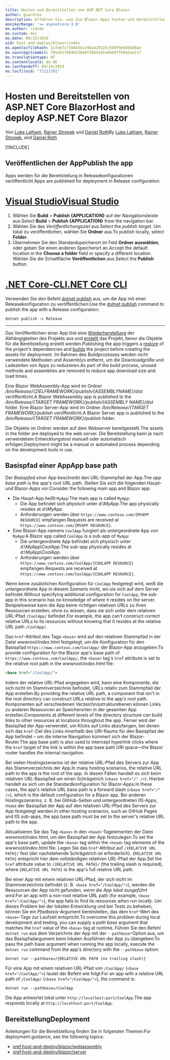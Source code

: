 ```yaml
---
title: Hosten und Bereitstellen von ASP.NET Core Blazor
author: guardrex
description: Erfahren Sie, wie Sie Blazor-Apps hosten und bereitstellen.
monikerRange: '>= aspnetcore-3.0'
ms.author: riande
ms.custom: mvc
ms.date: 09/23/2019
uid: host-and-deploy/blazor/index
ms.openlocfilehash: 1cfe87c7194b34c2461429225c560f9e689168ae
ms.sourcegitcommit: 79eeb17604b536e8f34641d1e6b697fb9a2ee21f
ms.translationtype: HT
ms.contentlocale: de-DE
ms.lasthandoff: 09/24/2019
ms.locfileid: "71211701"
---
```

# <a name="host-and-deploy-aspnet-core-blazor"></a><span data-ttu-id="95a80-103">Hosten und Bereitstellen von ASP.NET Core Blazor</span><span class="sxs-lookup"><span data-stu-id="95a80-103">Host and deploy ASP.NET Core Blazor</span></span>

<span data-ttu-id="95a80-104">Von [Luke Latham](https://github.com/guardrex), [Rainer Stropek](https://www.timecockpit.com) und [Daniel Roth](https://github.com/danroth27)</span><span class="sxs-lookup"><span data-stu-id="95a80-104">By [Luke Latham](https://github.com/guardrex), [Rainer Stropek](https://www.timecockpit.com), and [Daniel Roth](https://github.com/danroth27)</span></span>

[!INCLUDE[](~/includes/blazorwasm-preview-notice.md)]

## <a name="publish-the-app"></a><span data-ttu-id="95a80-105">Veröffentlichen der App</span><span class="sxs-lookup"><span data-stu-id="95a80-105">Publish the app</span></span>

<span data-ttu-id="95a80-106">Apps werden für die Bereitstellung in Releasekonfigurationen veröffentlicht.</span><span class="sxs-lookup"><span data-stu-id="95a80-106">Apps are published for deployment in Release configuration.</span></span>

# <a name="visual-studiotabvisual-studio"></a>[<span data-ttu-id="95a80-107">Visual Studio</span><span class="sxs-lookup"><span data-stu-id="95a80-107">Visual Studio</span></span>](#tab/visual-studio)

1. <span data-ttu-id="95a80-108">Wählen Sie **Build** > **Publish {APPLICATION}** auf der Navigationsleiste aus.</span><span class="sxs-lookup"><span data-stu-id="95a80-108">Select **Build** > **Publish {APPLICATION}** from the navigation bar.</span></span>
1. <span data-ttu-id="95a80-109">Wählen Sie das *Veröffentlichungsziel* aus.</span><span class="sxs-lookup"><span data-stu-id="95a80-109">Select the *publish target*.</span></span> <span data-ttu-id="95a80-110">Um lokal zu veröffentlichen, wählen Sie **Ordner** aus.</span><span class="sxs-lookup"><span data-stu-id="95a80-110">To publish locally, select **Folder**.</span></span>
1. <span data-ttu-id="95a80-111">Übernehmen Sie den Standardspeicherort im Feld **Ordner auswählen**, oder geben Sie einen anderen Speicherort an.</span><span class="sxs-lookup"><span data-stu-id="95a80-111">Accept the default location in the **Choose a folder** field or specify a different location.</span></span> <span data-ttu-id="95a80-112">Wählen Sie die Schaltfläche **Veröffentlichen** aus.</span><span class="sxs-lookup"><span data-stu-id="95a80-112">Select the **Publish** button.</span></span>

# <a name="net-core-clitabnetcore-cli"></a>[<span data-ttu-id="95a80-113">.NET Core-CLI</span><span class="sxs-lookup"><span data-stu-id="95a80-113">.NET Core CLI</span></span>](#tab/netcore-cli)

<span data-ttu-id="95a80-114">Verwenden Sie den Befehl [dotnet publish](/dotnet/core/tools/dotnet-publish) aus, um die App mit einer Releasekonfiguration zu veröffentlichen:</span><span class="sxs-lookup"><span data-stu-id="95a80-114">Use the [dotnet publish](/dotnet/core/tools/dotnet-publish) command to publish the app with a Release configuration:</span></span>

```dotnetcli
dotnet publish -c Release
```

---

<span data-ttu-id="95a80-115">Das Veröffentlichen einer App löst eine [Wiederherstellung](/dotnet/core/tools/dotnet-restore) der Abhängigkeiten des Projekts aus und [erstellt](/dotnet/core/tools/dotnet-build) das Projekt, bevor die Objekte für die Bereitstellung erstellt werden.</span><span class="sxs-lookup"><span data-stu-id="95a80-115">Publishing the app triggers a [restore](/dotnet/core/tools/dotnet-restore) of the project's dependencies and [builds](/dotnet/core/tools/dotnet-build) the project before creating the assets for deployment.</span></span> <span data-ttu-id="95a80-116">Im Rahmen des Buildprozesses werden nicht verwendete Methoden und Assemblys entfernt, um die Downloadgröße und Ladezeiten von Apps zu reduzieren.</span><span class="sxs-lookup"><span data-stu-id="95a80-116">As part of the build process, unused methods and assemblies are removed to reduce app download size and load times.</span></span>

<span data-ttu-id="95a80-117">Eine Blazor WebAssembly-App wird im Ordner */bin/Release/{ZIELFRAMEWORK}/publish/{ASSEMBLYNAME}/dist* veröffentlicht.</span><span class="sxs-lookup"><span data-stu-id="95a80-117">A Blazor WebAssembly app is published to the */bin/Release/{TARGET FRAMEWORK}/publish/{ASSEMBLY NAME}/dist* folder.</span></span> <span data-ttu-id="95a80-118">Eine Blazor Server-App wird im Ordner */bin/Release/{TARGET FRAMEWORK}/publish* veröffentlicht.</span><span class="sxs-lookup"><span data-stu-id="95a80-118">A Blazor Server app is published to the */bin/Release/{TARGET FRAMEWORK}/publish* folder.</span></span>

<span data-ttu-id="95a80-119">Die Objekte im Ordner werden auf dem Webserver bereitgestellt.</span><span class="sxs-lookup"><span data-stu-id="95a80-119">The assets in the folder are deployed to the web server.</span></span> <span data-ttu-id="95a80-120">Die Bereitstellung kann je nach verwendetem Entwicklungstool manuell oder automatisch erfolgen.</span><span class="sxs-lookup"><span data-stu-id="95a80-120">Deployment might be a manual or automated process depending on the development tools in use.</span></span>

## <a name="app-base-path"></a><span data-ttu-id="95a80-121">Basispfad einer App</span><span class="sxs-lookup"><span data-stu-id="95a80-121">App base path</span></span>

<span data-ttu-id="95a80-122">Der *Basispfad einer App* beschreibt den URL-Stammpfad der App.</span><span class="sxs-lookup"><span data-stu-id="95a80-122">The *app base path* is the app's root URL path.</span></span> <span data-ttu-id="95a80-123">Stellen Sie sich die folgenden Haupt- und Blazor-Apps vor:</span><span class="sxs-lookup"><span data-stu-id="95a80-123">Consider the following main app and Blazor app:</span></span>

* <span data-ttu-id="95a80-124">Die Haupt-App heißt `MyApp`:</span><span class="sxs-lookup"><span data-stu-id="95a80-124">The main app is called `MyApp`:</span></span>
  * <span data-ttu-id="95a80-125">Die App befindet sich physisch unter *d:\\MyApp*.</span><span class="sxs-lookup"><span data-stu-id="95a80-125">The app physically resides at *d:\\MyApp*.</span></span>
  * <span data-ttu-id="95a80-126">Anforderungen werden über `https://www.contoso.com/{MYAPP RESOURCE}` empfangen.</span><span class="sxs-lookup"><span data-stu-id="95a80-126">Requests are received at `https://www.contoso.com/{MYAPP RESOURCE}`.</span></span>
* <span data-ttu-id="95a80-127">Eine Blazor-App namens `CoolApp` fungiert als untergeordnete App von `MyApp`:</span><span class="sxs-lookup"><span data-stu-id="95a80-127">A Blazor app called `CoolApp` is a sub-app of `MyApp`:</span></span>
  * <span data-ttu-id="95a80-128">Die untergeordnete App befindet sich physisch unter *d:\\MyApp\\CoolApp*.</span><span class="sxs-lookup"><span data-stu-id="95a80-128">The sub-app physically resides at *d:\\MyApp\\CoolApp*.</span></span>
  * <span data-ttu-id="95a80-129">Anforderungen werden über `https://www.contoso.com/CoolApp/{COOLAPP RESOURCE}` empfangen.</span><span class="sxs-lookup"><span data-stu-id="95a80-129">Requests are received at `https://www.contoso.com/CoolApp/{COOLAPP RESOURCE}`.</span></span>

<span data-ttu-id="95a80-130">Wenn keine zusätzlichen Konfiguration für `CoolApp` festgelegt wird, weiß die untergeordnete App in diesem Szenario nicht, wo sie sich auf dem Server befindet.</span><span class="sxs-lookup"><span data-stu-id="95a80-130">Without specifying additional configuration for `CoolApp`, the sub-app in this scenario has no knowledge of where it resides on the server.</span></span> <span data-ttu-id="95a80-131">Beispielsweise kann die App keine richtigen relativen URLs zu ihren Ressourcen erstellen, ohne zu wissen, dass sie sich unter dem relativen URL-Pfad `/CoolApp/` befindet.</span><span class="sxs-lookup"><span data-stu-id="95a80-131">For example, the app can't construct correct relative URLs to its resources without knowing that it resides at the relative URL path `/CoolApp/`.</span></span>

<span data-ttu-id="95a80-132">Das `href`-Attribut des Tags `<base>` wird auf den relativen Stammpfad in der Datei *wwwroot/index.html* festgelegt, um die Konfiguration für den Basispfad `https://www.contoso.com/CoolApp/` der Blazor-App anzugeben:</span><span class="sxs-lookup"><span data-stu-id="95a80-132">To provide configuration for the Blazor app's base path of `https://www.contoso.com/CoolApp/`, the `<base>` tag's `href` attribute is set to the relative root path in the *wwwroot/index.html* file:</span></span>

```html
<base href="/CoolApp/">
```

<span data-ttu-id="95a80-133">Indem der relative URL-Pfad angegeben wird, kann eine Komponente, die sich nicht im Stammverzeichnis befindet, URLs relativ zum Stammpfad der App erstellen.</span><span class="sxs-lookup"><span data-stu-id="95a80-133">By providing the relative URL path, a component that isn't in the root directory can construct URLs relative to the app's root path.</span></span> <span data-ttu-id="95a80-134">Komponenten auf verschiedenen Verzeichnisstrukturebenen können Links zu anderen Ressourcen an Speicherorten in der gesamten App erstellen.</span><span class="sxs-lookup"><span data-stu-id="95a80-134">Components at different levels of the directory structure can build links to other resources at locations throughout the app.</span></span> <span data-ttu-id="95a80-135">Ferner wird der Basispfad der App verwendet, um Klicks auf Links abzufangen, bei denen sich das `href`-Ziel des Links innerhalb des URI-Raums für den Basispfad der App befindet – um die interne Navigation kümmert sich der Blazor-Router.</span><span class="sxs-lookup"><span data-stu-id="95a80-135">The app base path is also used to intercept hyperlink clicks where the `href` target of the link is within the app base path URI space&mdash;the Blazor router handles the internal navigation.</span></span>

<span data-ttu-id="95a80-136">Bei vielen Hostingszenarios ist der relative URL-Pfad des Servers zur App das Stammverzeichnis der App.</span><span class="sxs-lookup"><span data-stu-id="95a80-136">In many hosting scenarios, the relative URL path to the app is the root of the app.</span></span> <span data-ttu-id="95a80-137">In diesen Fällen handelt es sich beim relativen URL-Basispfad um einen Schrägstrich (`<base href="/" />`). Hierbei handelt es sich um die Standardkonfiguration für Blazor-Apps.</span><span class="sxs-lookup"><span data-stu-id="95a80-137">In these cases, the app's relative URL base path is a forward slash (`<base href="/" />`), which is the default configuration for a Blazor app.</span></span> <span data-ttu-id="95a80-138">Bei anderen Hostingszenarios, z. B. bei GitHub-Seiten und untergeordneten IIS-Apps, muss der Basispfad der App auf den relativen URL-Pfad des Servers zur App festgelegt werden.</span><span class="sxs-lookup"><span data-stu-id="95a80-138">In other hosting scenarios, such as GitHub Pages and IIS sub-apps, the app base path must be set to the server's relative URL path to the app.</span></span>

<span data-ttu-id="95a80-139">Aktualisieren Sie das Tag `<base>` in den `<head>`-Tagelementen der Datei *wwwroot/index.html*, um den Basispfad der App festzulegen.</span><span class="sxs-lookup"><span data-stu-id="95a80-139">To set the app's base path, update the `<base>` tag within the `<head>` tag elements of the *wwwroot/index.html* file.</span></span> <span data-ttu-id="95a80-140">Legen Sie das `href`-Attribut auf `/{RELATIVE URL PATH}/` fest (der nachstehende Schrägstrich ist erforderlich). `{RELATIVE URL PATH}` entspricht hier dem vollständigen relativen URL-Pfad der App.</span><span class="sxs-lookup"><span data-stu-id="95a80-140">Set the `href` attribute value to `/{RELATIVE URL PATH}/` (the trailing slash is required), where `{RELATIVE URL PATH}` is the app's full relative URL path.</span></span>

<span data-ttu-id="95a80-141">Bei einer App mit einem relativen URL-Pfad, der sich nicht im Stammverzeichnis befindet (z. B. `<base href="/CoolApp/">`), werden die Ressourcen der App nicht gefunden, *wenn die App lokal ausgeführt wird*.</span><span class="sxs-lookup"><span data-stu-id="95a80-141">For an app with a non-root relative URL path (for example, `<base href="/CoolApp/">`), the app fails to find its resources *when run locally*.</span></span> <span data-ttu-id="95a80-142">Um dieses Problem bei der lokalen Entwicklung und bei Tests zu beheben, können Sie ein *Pfadbasis*-Argument bereitstellen, das dem `href`-Wert des `<base>`-Tags zur Laufzeit entspricht.</span><span class="sxs-lookup"><span data-stu-id="95a80-142">To overcome this problem during local development and testing, you can supply a *path base* argument that matches the `href` value of the `<base>` tag at runtime.</span></span> <span data-ttu-id="95a80-143">Führen Sie den Befehl `dotnet run` aus dem Verzeichnis der App mit der `--pathbase`-Option aus, um das Basispfadargument beim lokalen Ausführen der App zu übergeben:</span><span class="sxs-lookup"><span data-stu-id="95a80-143">To pass the path base argument when running the app locally, execute the `dotnet run` command from the app's directory with the `--pathbase` option:</span></span>

```dotnetcli
dotnet run --pathbase=/{RELATIVE URL PATH (no trailing slash)}
```

<span data-ttu-id="95a80-144">Für eine App mit einem relativen URL-Pfad von `/CoolApp/` (`<base href="/CoolApp/">`) lautet der Befehl wie folgt:</span><span class="sxs-lookup"><span data-stu-id="95a80-144">For an app with a relative URL path of `/CoolApp/` (`<base href="/CoolApp/">`), the command is:</span></span>

```dotnetcli
dotnet run --pathbase=/CoolApp
```

<span data-ttu-id="95a80-145">Die App antwortet lokal unter `http://localhost:port/CoolApp`.</span><span class="sxs-lookup"><span data-stu-id="95a80-145">The app responds locally at `http://localhost:port/CoolApp`.</span></span>

## <a name="deployment"></a><span data-ttu-id="95a80-146">Bereitstellung</span><span class="sxs-lookup"><span data-stu-id="95a80-146">Deployment</span></span>

<span data-ttu-id="95a80-147">Anleitungen für die Bereitstellung finden Sie in folgenden Themen:</span><span class="sxs-lookup"><span data-stu-id="95a80-147">For deployment guidance, see the following topics:</span></span>

* <xref:host-and-deploy/blazor/webassembly>
* <xref:host-and-deploy/blazor/server>
